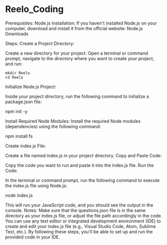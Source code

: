 # Reelo_Coding

Prerequisites:
Node.js Installation:
If you haven't installed Node.js on your computer, download and install it from the official website: Node.js Downloads

Steps:
Create a Project Directory:

Create a new directory for your project. 
Open a terminal or command prompt, navigate to the directory where you want to create your project, and run:

````
mkdir Reelo
cd Reelo
````

Initialize Node.js Project:

Inside your project directory, run the following command to initialize a package.json file:

npm init -y

Install Required Node Modules:
Install the required Node modules (dependencies) using the following command:

npm install fs

Create index.js File:

Create a file named index.js in your project directory.
Copy and Paste Code:

Copy the code you want to run and paste it into the index.js file.
Run the Code:

In the terminal or command prompt, run the following command to execute the index.js file using Node.js:

node index.js

This will run your JavaScript code, and you should see the output in the console.
Notes:
Make sure that the questions.json file is in the same directory as your index.js file, or adjust the file path accordingly in the code.
You can use any text editor or integrated development environment (IDE) to create and edit your index.js file (e.g., Visual Studio Code, Atom, Sublime Text, etc.).
By following these steps, you'll be able to set up and run the provided code in your IDE.






